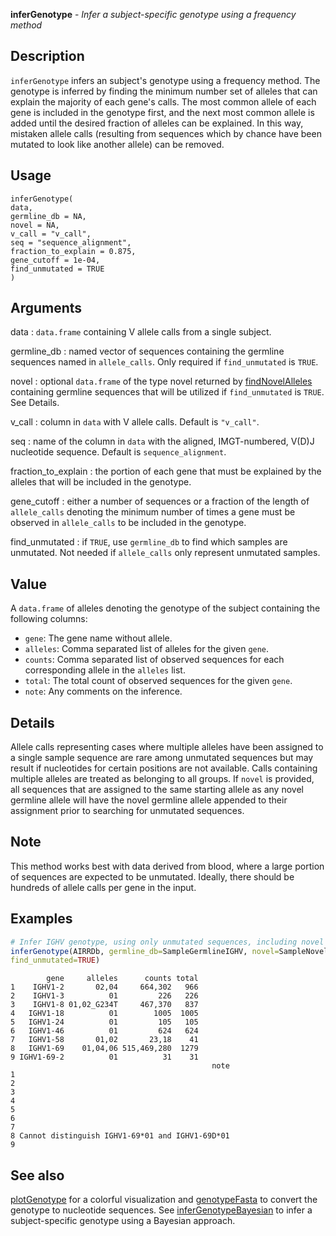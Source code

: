 **inferGenotype** - *Infer a subject-specific genotype using a frequency method*

Description
--------------------

`inferGenotype` infers an subject's genotype using a frequency method.
The genotype is inferred by finding the minimum number set of alleles that
can explain the majority of each gene's calls. The most common allele of
each gene is included in the genotype first, and the next most common allele
is added until the desired fraction of alleles can be explained. In this
way, mistaken allele calls (resulting from sequences which
by chance have been mutated to look like another allele) can be removed.


Usage
--------------------
```
inferGenotype(
data,
germline_db = NA,
novel = NA,
v_call = "v_call",
seq = "sequence_alignment",
fraction_to_explain = 0.875,
gene_cutoff = 1e-04,
find_unmutated = TRUE
)
```

Arguments
-------------------

data
:   `data.frame` containing V allele
calls from a single subject.

germline_db
:   named vector of sequences containing the
germline sequences named in
`allele_calls`. Only required if
`find_unmutated` is `TRUE`.

novel
:   optional `data.frame` of the type
novel returned by
[findNovelAlleles](findNovelAlleles.md) containing
germline sequences that will be utilized if
`find_unmutated` is `TRUE`. See
Details.

v_call
:   column in `data` with V allele calls.
Default is `"v_call"`.

seq
:   name of the column in `data` with the
aligned, IMGT-numbered, V(D)J nucleotide sequence.
Default is `sequence_alignment`.

fraction_to_explain
:   the portion of each gene that must be
explained by the alleles that will be included
in the genotype.

gene_cutoff
:   either a number of sequences or a fraction of
the length of `allele_calls` denoting the
minimum number of times a gene must be
observed in `allele_calls` to be included
in the genotype.

find_unmutated
:   if `TRUE`, use `germline_db` to
find which samples are unmutated. Not needed
if `allele_calls` only represent
unmutated samples.




Value
-------------------

A `data.frame` of alleles denoting the genotype of the subject containing
the following columns:


+  `gene`: The gene name without allele.
+  `alleles`: Comma separated list of alleles for the given `gene`.
+  `counts`: Comma separated list of observed sequences for each
corresponding allele in the `alleles` list.
+  `total`: The total count of observed sequences for the given `gene`.
+  `note`: Any comments on the inference.



Details
-------------------

Allele calls representing cases where multiple alleles have been
assigned to a single sample sequence are rare among unmutated
sequences but may result if nucleotides for certain positions are
not available. Calls containing multiple alleles are treated as
belonging to all groups. If `novel` is provided, all
sequences that are assigned to the same starting allele as any
novel germline allele will have the novel germline allele appended
to their assignment prior to searching for unmutated sequences.


Note
-------------------

This method works best with data derived from blood, where a large
portion of sequences are expected to be unmutated. Ideally, there
should be hundreds of allele calls per gene in the input.



Examples
-------------------

```R
# Infer IGHV genotype, using only unmutated sequences, including novel alleles
inferGenotype(AIRRDb, germline_db=SampleGermlineIGHV, novel=SampleNovel,
find_unmutated=TRUE)

```


```
        gene     alleles      counts total
1    IGHV1-2       02,04     664,302   966
2    IGHV1-3          01         226   226
3    IGHV1-8 01,02_G234T     467,370   837
4   IGHV1-18          01        1005  1005
5   IGHV1-24          01         105   105
6   IGHV1-46          01         624   624
7   IGHV1-58       01,02       23,18    41
8   IGHV1-69    01,04,06 515,469,280  1279
9 IGHV1-69-2          01          31    31
                                             note
1                                                
2                                                
3                                                
4                                                
5                                                
6                                                
7                                                
8 Cannot distinguish IGHV1-69*01 and IGHV1-69D*01
9                                                

```



See also
-------------------

[plotGenotype](plotGenotype.md) for a colorful visualization and
[genotypeFasta](genotypeFasta.md) to convert the genotype to nucleotide sequences.
See [inferGenotypeBayesian](inferGenotypeBayesian.md) to infer a subject-specific genotype
using a Bayesian approach.






